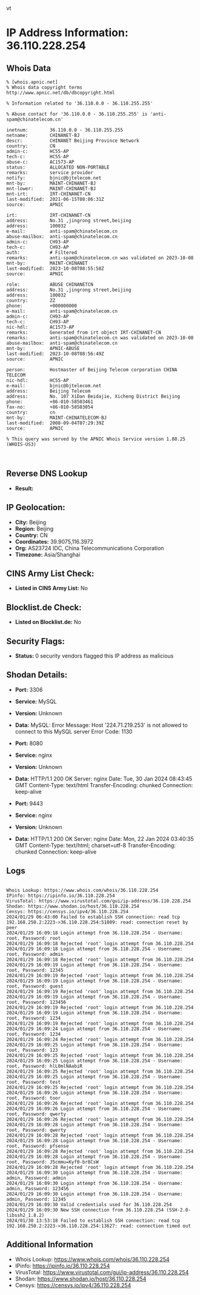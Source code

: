 vt
# IP Address Information: 36.110.228.254

## Whois Data
```
% [whois.apnic.net]
% Whois data copyright terms    http://www.apnic.net/db/dbcopyright.html

% Information related to '36.110.0.0 - 36.110.255.255'

% Abuse contact for '36.110.0.0 - 36.110.255.255' is 'anti-spam@chinatelecom.cn'

inetnum:        36.110.0.0 - 36.110.255.255
netname:        CHINANET-BJ
descr:          CHINANET Beijing Province Network
country:        CN
admin-c:        HC55-AP
tech-c:         HC55-AP
abuse-c:        AC1573-AP
status:         ALLOCATED NON-PORTABLE
remarks:        service provider
notify:         bjnic@bjtelecom.net
mnt-by:         MAINT-CHINANET-BJ
mnt-lower:      MAINT-CHINANET-BJ
mnt-irt:        IRT-CHINANET-CN
last-modified:  2021-06-15T08:06:31Z
source:         APNIC

irt:            IRT-CHINANET-CN
address:        No.31 ,jingrong street,beijing
address:        100032
e-mail:         anti-spam@chinatelecom.cn
abuse-mailbox:  anti-spam@chinatelecom.cn
admin-c:        CH93-AP
tech-c:         CH93-AP
auth:           # Filtered
remarks:        anti-spam@chinatelecom.cn was validated on 2023-10-08
mnt-by:         MAINT-CHINANET
last-modified:  2023-10-08T08:55:58Z
source:         APNIC

role:           ABUSE CHINANETCN
address:        No.31 ,jingrong street,beijing
address:        100032
country:        ZZ
phone:          +000000000
e-mail:         anti-spam@chinatelecom.cn
admin-c:        CH93-AP
tech-c:         CH93-AP
nic-hdl:        AC1573-AP
remarks:        Generated from irt object IRT-CHINANET-CN
remarks:        anti-spam@chinatelecom.cn was validated on 2023-10-08
abuse-mailbox:  anti-spam@chinatelecom.cn
mnt-by:         APNIC-ABUSE
last-modified:  2023-10-08T08:56:49Z
source:         APNIC

person:         Hostmaster of Beijing Telecom corporation CHINA   TELECOM
nic-hdl:        HC55-AP
e-mail:         bjnic@bjtelecom.net
address:        Beijing Telecom
address:        No. 107 XiDan Beidajie, Xicheng District Beijing
phone:          +86-010-58503461
fax-no:         +86-010-58503054
country:        cn
mnt-by:         MAINT-CHINATELECOM-BJ
last-modified:  2008-09-04T07:29:39Z
source:         APNIC

% This query was served by the APNIC Whois Service version 1.88.25 (WHOIS-US3)



```
## Reverse DNS Lookup
- **Result:** 

## IP Geolocation:
- **City:** Beijing
- **Region:** Beijing
- **Country:** CN
- **Coordinates:** 39.9075,116.3972
- **Org:** AS23724 IDC, China Telecommunications Corporation
- **Timezone:** Asia/Shanghai

## CINS Army List Check:
- **Listed in CINS Army List:** 
No

## Blocklist.de Check:
- **Listed on Blocklist.de:** 
No

## Security Flags:
- **Status:** 0 security vendors flagged this IP address as malicious

## Shodan Details:
- **Port:** 3306
- **Service:** MySQL
- **Version:** Unknown
- **Data:** MySQL:
  Error Message: Host '224.71.219.253' is not allowed to connect to this MySQL server
  Error Code: 1130

- **Port:** 8080
- **Service:** nginx
- **Version:** Unknown
- **Data:** HTTP/1.1 200 OK
Server: nginx
Date: Tue, 30 Jan 2024 08:43:45 GMT
Content-Type: text/html
Transfer-Encoding: chunked
Connection: keep-alive



- **Port:** 9443
- **Service:** nginx
- **Version:** Unknown
- **Data:** HTTP/1.1 200 OK
Server: nginx
Date: Mon, 22 Jan 2024 03:40:35 GMT
Content-Type: text/html; charset=utf-8
Transfer-Encoding: chunked
Connection: keep-alive



## Logs
```

Whois Lookup: https://www.whois.com/whois/36.110.228.254
IPinfo: https://ipinfo.io/36.110.228.254
VirusTotal: https://www.virustotal.com/gui/ip-address/36.110.228.254
Shodan: https://www.shodan.io/host/36.110.228.254
Censys: https://censys.io/ipv4/36.110.228.254
2024/01/29 06:43:00 Failed to establish SSH connection: read tcp 192.168.250.2:2223->36.110.228.254:51809: read: connection reset by peer
2024/01/29 16:09:18 Login attempt from 36.110.228.254 - Username: root, Password: root
2024/01/29 16:09:18 Rejected 'root' login attempt from 36.110.228.254
2024/01/29 16:09:18 Login attempt from 36.110.228.254 - Username: root, Password: admin
2024/01/29 16:09:18 Rejected 'root' login attempt from 36.110.228.254
2024/01/29 16:09:19 Login attempt from 36.110.228.254 - Username: root, Password: 12345
2024/01/29 16:09:19 Rejected 'root' login attempt from 36.110.228.254
2024/01/29 16:09:19 Login attempt from 36.110.228.254 - Username: root, Password: guest
2024/01/29 16:09:19 Rejected 'root' login attempt from 36.110.228.254
2024/01/29 16:09:19 Login attempt from 36.110.228.254 - Username: root, Password: 123456
2024/01/29 16:09:19 Rejected 'root' login attempt from 36.110.228.254
2024/01/29 16:09:19 Login attempt from 36.110.228.254 - Username: root, Password: 1234
2024/01/29 16:09:19 Rejected 'root' login attempt from 36.110.228.254
2024/01/29 16:09:24 Login attempt from 36.110.228.254 - Username: root, Password: 1234
2024/01/29 16:09:24 Rejected 'root' login attempt from 36.110.228.254
2024/01/29 16:09:25 Login attempt from 36.110.228.254 - Username: root, Password: 123
2024/01/29 16:09:25 Rejected 'root' login attempt from 36.110.228.254
2024/01/29 16:09:25 Login attempt from 36.110.228.254 - Username: root, Password: hlL0mlNAabiR
2024/01/29 16:09:25 Rejected 'root' login attempt from 36.110.228.254
2024/01/29 16:09:25 Login attempt from 36.110.228.254 - Username: root, Password: test
2024/01/29 16:09:25 Rejected 'root' login attempt from 36.110.228.254
2024/01/29 16:09:26 Login attempt from 36.110.228.254 - Username: root, Password: toor
2024/01/29 16:09:26 Rejected 'root' login attempt from 36.110.228.254
2024/01/29 16:09:26 Login attempt from 36.110.228.254 - Username: root, Password: qwerty
2024/01/29 16:09:26 Rejected 'root' login attempt from 36.110.228.254
2024/01/29 16:09:28 Login attempt from 36.110.228.254 - Username: root, Password: qwerty
2024/01/29 16:09:28 Rejected 'root' login attempt from 36.110.228.254
2024/01/29 16:09:28 Login attempt from 36.110.228.254 - Username: root, Password: pfsense
2024/01/29 16:09:28 Rejected 'root' login attempt from 36.110.228.254
2024/01/29 16:09:28 Login attempt from 36.110.228.254 - Username: root, Password: J5cmmu=Kyf0-br8CsW
2024/01/29 16:09:28 Rejected 'root' login attempt from 36.110.228.254
2024/01/29 16:09:30 Login attempt from 36.110.228.254 - Username: admin, Password: admin
2024/01/29 16:09:30 Login attempt from 36.110.228.254 - Username: admin, Password: 123456
2024/01/29 16:09:30 Login attempt from 36.110.228.254 - Username: admin, Password: 12345
2024/01/29 16:09:30 Valid credentials used for 36.110.228.254
2024/01/29 16:09:30 New SSH connection from 36.110.228.254 (SSH-2.0-libssh2_1.8.2)
2024/01/30 13:53:18 Failed to establish SSH connection: read tcp 192.168.250.2:2223->36.110.228.254:13627: read: connection timed out

```
## Additional Information
- Whois Lookup: https://www.whois.com/whois/36.110.228.254
- IPinfo: https://ipinfo.io/36.110.228.254
- VirusTotal: https://www.virustotal.com/gui/ip-address/36.110.228.254
- Shodan: https://www.shodan.io/host/36.110.228.254
- Censys: https://censys.io/ipv4/36.110.228.254

